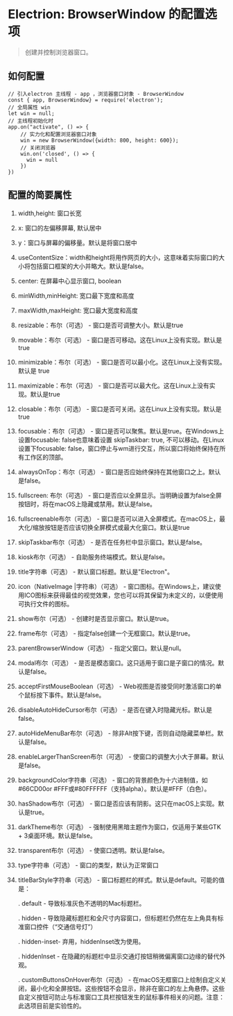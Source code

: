 # Electrion: BrowserWindow 的配置选项
> 创建并控制浏览器窗口。 

## 如何配置

```
// 引入electron 主线程 - app ，浏览器窗口对象 - BrowserWindow
const { app, BrowserWindow} = require('electron');
// 全局属性 win
let win = null;
// 主线程初始化时
app.on("activate", () => {
    // 实力化和配置浏览器窗口对象
    win = new BrowserWindow({width: 800, height: 600});
    // 关闭浏览器
    win.on('closed', () => {
      win = null
    })
})

```

## 配置的简要属性
1. width,height: 窗口长宽
2. x: 窗口的左偏移屏幕, 默认居中
3. y：窗口与屏幕的偏移量。默认是将窗口居中
4. useContentSize：width和height将用作网页的大小，这意味着实际窗口的大小将包括窗口框架的大小并略大。默认是false。
5. center: 在屏幕中心显示窗口, boolean
6. minWidth,minHeight: 宽口最下宽度和高度
7. maxWidth,maxHeight: 宽口最大宽度和高度
8. resizable：布尔（可选） - 窗口是否可调整大小。默认是true
9. movable：布尔（可选） - 窗口是否可移动。这在Linux上没有实现。默认是true
10. minimizable：布尔（可选） - 窗口是否可以最小化。这在Linux上没有实现。默认是 true
11. maximizable：布尔（可选） - 窗口是否可以最大化。这在Linux上没有实现。默认是true
12. closable：布尔（可选） - 窗口是否可关闭。这在Linux上没有实现。默认是true
13. focusable：布尔（可选） - 窗口是否可以聚焦。默认是true。在Windows上设置focusable: false也意味着设置 skipTaskbar: true, 不可以移动。在Linux设置下focusable: false，窗口停止与wm进行交互，所以窗口将始终保持在所有工作区的顶部。
14. alwaysOnTop：布尔（可选） - 窗口是否应始终保持在其他窗口之上。默认是false。
15. fullscreen: 布尔（可选） - 窗口是否应以全屏显示。当明确设置为false全屏按钮时，将在macOS上隐藏或禁用。默认是false。
16. fullscreenable布尔（可选） - 窗口是否可以进入全屏模式。在macOS上，最大化/缩放按钮是否应该切换全屏模式或最大化窗口。默认是true
17. skipTaskbar布尔（可选） - 是否在任务栏中显示窗口。默认是false。
18. kiosk布尔（可选） - 自助服务终端模式。默认是false。
19. title字符串（可选） - 默认窗口标题。默认是"Electron"。
20. icon（NativeImage |字符串）（可选） - 窗口图标。在Windows上，建议使用ICO图标来获得最佳的视觉效果，您也可以将其保留为未定义的，以便使用可执行文件的图标。
21. show布尔（可选） - 创建时是否显示窗口。默认是true。
22. frame布尔（可选） - 指定false创建一个无框窗口。默认是true。
23. parentBrowserWindow（可选） - 指定父窗口。默认是null。
24. modal布尔（可选） - 是否是模态窗口。这只适用于窗口是子窗口的情况。默认是false。
25. acceptFirstMouseBoolean（可选） -  Web视图是否接受同时激活窗口的单个鼠标按下事件。默认是false。
26. disableAutoHideCursor布尔（可选） - 是否在键入时隐藏光标。默认是false。
27. autoHideMenuBar布尔（可选） - 除非Alt按下键，否则自动隐藏菜单栏。默认是false。
28. enableLargerThanScreen布尔（可选） - 使窗口的调整大小大于屏幕。默认是false。
29. backgroundColor字符串（可选） - 窗口的背景颜色为十六进制值，如#66CD00or #FFF或#80FFFFFF（支持alpha）。默认是#FFF（白色）。
30. hasShadow布尔（可选） - 窗口是否应该有阴影。这只在macOS上实现。默认是true。
31. darkTheme布尔（可选） - 强制使用黑暗主题作为窗口，仅适用于某些GTK + 3桌面环境。默认是false。
32. transparent布尔（可选） - 使窗口透明。默认是false。
33. type字符串（可选） - 窗口的类型，默认为正常窗口
34. titleBarStyle字符串（可选） - 窗口标题栏的样式。默认是default。可能的值是：

    . default  - 导致标准灰色不透明的Mac标题栏。

    . hidden  - 导致隐藏标题栏和全尺寸内容窗口，但标题栏仍然在左上角具有标准窗口控件（“交通信号灯”）

    . hidden-inset- 弃用，hiddenInset改为使用。

    . hiddenInset  - 在隐藏的标题栏中显示交通灯按钮稍微偏离窗口边缘的替代外观。

    . customButtonsOnHover布尔（可选） - 在macOS无框窗口上绘制自定义关闭，最小化和全屏按钮。这些按钮不会显示，除非在窗口的左上角悬停。这些自定义按钮可防止与标准窗口工具栏按钮发生的鼠标事件相关的问题。注意：此选项目前是实验性的。